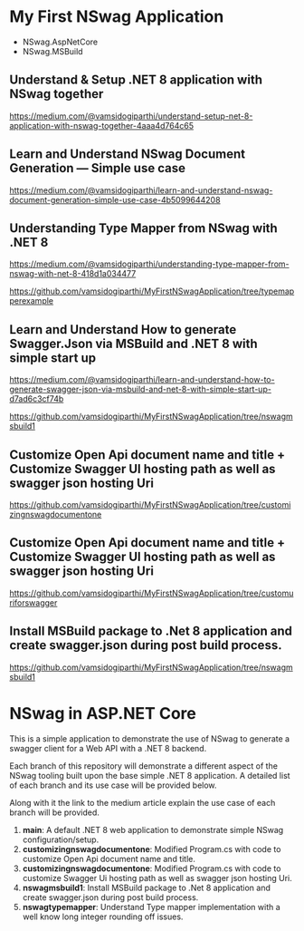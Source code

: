 # My First NSwag Application

+ NSwag.AspNetCore
+ NSwag.MSBuild

## Understand & Setup .NET 8 application with NSwag together

https://medium.com/@vamsidogiparthi/understand-setup-net-8-application-with-nswag-together-4aaa4d764c65

## Learn and Understand NSwag Document Generation — Simple use case

https://medium.com/@vamsidogiparthi/learn-and-understand-nswag-document-generation-simple-use-case-4b5099644208

## Understanding Type Mapper from NSwag with .NET 8

https://medium.com/@vamsidogiparthi/understanding-type-mapper-from-nswag-with-net-8-418d1a034477

https://github.com/vamsidogiparthi/MyFirstNSwagApplication/tree/typemapperexample

## Learn and Understand How to generate Swagger.Json via MSBuild and .NET 8 with simple start up

https://medium.com/@vamsidogiparthi/learn-and-understand-how-to-generate-swagger-json-via-msbuild-and-net-8-with-simple-start-up-d7ad6c3cf74b

https://github.com/vamsidogiparthi/MyFirstNSwagApplication/tree/nswagmsbuild1

## Customize Open Api document name and title + Customize Swagger UI hosting path as well as swagger json hosting Uri

https://github.com/vamsidogiparthi/MyFirstNSwagApplication/tree/customizingnswagdocumentone

## Customize Open Api document name and title + Customize Swagger UI hosting path as well as swagger json hosting Uri

https://github.com/vamsidogiparthi/MyFirstNSwagApplication/tree/customuriforswagger

## Install MSBuild package to .Net 8 application and create swagger.json during post build process.

https://github.com/vamsidogiparthi/MyFirstNSwagApplication/tree/nswagmsbuild1

# NSwag in ASP.NET Core

This is a simple application to demonstrate the use of NSwag to generate a swagger client for a Web API with a .NET 8 backend. 

Each branch of this repository will demonstrate a different aspect of the NSwag tooling built upon the base simple .NET 8 application. A detailed list of each branch and its use case will be provided below.

Along with it the link to the medium article explain the use case of each branch will be provided.

1. **main**: A default .NET 8 web application to demonstrate simple NSwag configuration/setup.
2. **customizingnswagdocumentone**: Modified Program.cs with code to customize Open Api document name and title.
2. **customizingnswagdocumentone**: Modified Program.cs with code to customize Swagger Ui hosting path as well as swagger json hosting Uri.
4. **nswagmsbuild1**: Install MSBuild package to .Net 8 application and create swagger.json during post build process.
5. **nswagtypemapper**: Understand Type mapper implementation with a well know long integer rounding off issues.
